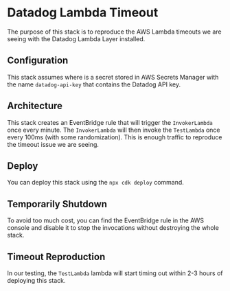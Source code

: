 # Datadog Lambda Timeout

The purpose of this stack is to reproduce the AWS Lambda timeouts we are
seeing with the Datadog Lambda Layer installed.

## Configuration

This stack assumes where is a secret stored in AWS Secrets Manager with the
name `datadog-api-key` that contains the Datadog API key.

## Architecture

This stack creates an EventBridge rule that will trigger the
`InvokerLambda` once every minute. The `InvokerLambda` will then invoke
the `TestLambda` once every 100ms (with some randomization). This
is enough traffic to reproduce the timeout issue we are seeing.

## Deploy

You can deploy this stack using the `npx cdk deploy` command.

## Temporarily Shutdown

To avoid too much cost, you can find the EventBridge rule in the AWS
console and disable it to stop the invocations without destroying the
whole stack.

## Timeout Reproduction

In our testing, the `TestLambda` lambda will start timing out within
2-3 hours of deploying this stack.
